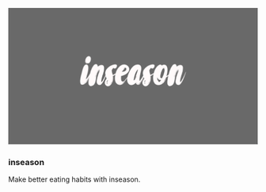![Alt text](/public/images/readme/inseason-logo.png)

### inseason

Make better eating habits with inseason.
